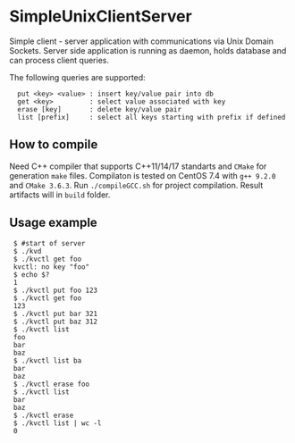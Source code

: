 # SimpleUnixClientServer

Simple client - server application with communications via Unix Domain Sockets.
Server side application is running as daemon, holds database and can process client queries.

The following queries are supported:
```
  put <key> <value> : insert key/value pair into db
  get <key>         : select value associated with key
  erase [key]       : delete key/value pair
  list [prefix]     : select all keys starting with prefix if defined
```

## How to compile
Need C++ compiler that supports C++11/14/17 standarts and `CMake` for generation `make` files.
Compilaton is tested on CentOS 7.4 with `g++ 9.2.0` and `CMake 3.6.3`.
Run `./compileGCC.sh` for project compilation. Result artifacts will in `build` folder.

## Usage example
```
 $ #start of server
 $ ./kvd
 $ ./kvctl get foo
 kvctl: no key "foo"
 $ echo $?
 1
 $ ./kvctl put foo 123
 $ ./kvctl get foo
 123
 $ ./kvctl put bar 321
 $ ./kvctl put baz 312
 $ ./kvctl list
 foo
 bar
 baz
 $ ./kvctl list ba
 bar
 baz
 $ ./kvctl erase foo
 $ ./kvctl list
 bar
 baz
 $ ./kvctl erase
 $ ./kvctl list | wc -l
 0
```
